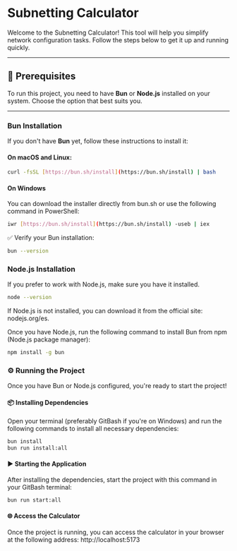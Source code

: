 # Subnetting Calculator

Welcome to the Subnetting Calculator! This tool will help you simplify network configuration tasks. Follow the steps below to get it up and running quickly.

---

## 🚀 Prerequisites

To run this project, you need to have **Bun** or **Node.js** installed on your system. Choose the option that best suits you.

---

### Bun Installation

If you don't have **Bun** yet, follow these instructions to install it:

#### On macOS and Linux:

```bash
curl -fsSL [https://bun.sh/install](https://bun.sh/install) | bash
```

#### On Windows

You can download the installer directly from bun.sh or use the following command in PowerShell:

```bash
iwr [https://bun.sh/install](https://bun.sh/install) -useb | iex
```

✅ Verify your Bun installation:

```bash
bun --version
```

### Node.js Installation

If you prefer to work with Node.js, make sure you have it installed.

```bash
node --version
```

If Node.js is not installed, you can download it from the official site: nodejs.org/es.

Once you have Node.js, run the following command to install Bun from npm (Node.js package manager):

```bash
npm install -g bun
```

### ⚙️ Running the Project

Once you have Bun or Node.js configured, you're ready to start the project!

#### 📦 Installing Dependencies

Open your terminal (preferably GitBash if you're on Windows) and run the following commands to install all necessary dependencies:

```bash
bun install
bun run install:all
```

#### ▶️ Starting the Application

After installing the dependencies, start the project with this command in your GitBash terminal:

```bash
bun run start:all
```

#### 🌐 Access the Calculator

Once the project is running, you can access the calculator in your browser at the following address: http://localhost:5173
